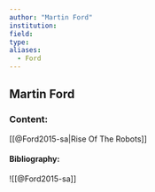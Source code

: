 ```yaml
---
author: "Martin Ford"
institution:
field:
type:
aliases:
  - Ford
---
```


## Martin Ford

### Content:
[[@Ford2015-sa|Rise Of The Robots]]

#### Bibliography:

![[@Ford2015-sa]]